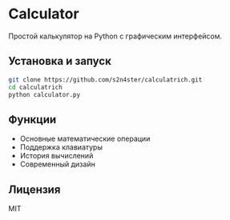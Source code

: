 # Calculator

Простой калькулятор на Python с графическим интерфейсом.

## Установка и запуск

```bash
git clone https://github.com/s2n4ster/calculatrich.git
cd calculatrich
python calculator.py
```

## Функции

- Основные математические операции
- Поддержка клавиатуры
- История вычислений
- Современный дизайн

## Лицензия

MIT